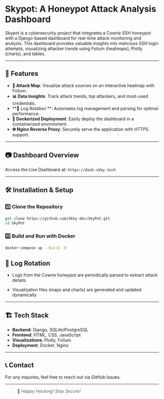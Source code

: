 # Skypot: A Honeypot Attack Analysis Dashboard

Skypot is a cybersecurity project that integrates a Cowrie SSH honeypot with a Django-based dashboard for real-time attack monitoring and analysis. 
This dashboard provides valuable insights into malicious SSH login attempts, visualizing attacker trends using Folium (heatmaps), Plotly (charts), and tables.

---

## 🚀 Features

- **📍 Attack Map**: Visualize attack sources on an interactive heatmap with Folium.
- **📊 Data Insights**: Track attack trends, top attackers, and most-used credentials.
- **📌 Log Rotation **: Automates log management and parsing for optimal performance.
- **🔧 Dockerized Deployment**: Easily deploy the dashboard in a containerized environment.
- **🌐 Nginx Reverse Proxy**: Securely serve the application with HTTPS support.

---

## 📷 Dashboard Overview

Access the Live Dashboard at:
`https://dash.skky.tech`


---

## 🛠️ Installation & Setup

### **1️⃣ Clone the Repository**
```sh
git clone https://github.com/Skky-dev/SkyPot.git
cd SkyPot
```

### **2️⃣ Build and Run with Docker**
```sh
docker-compose up --build -d
```


## 📌 Log Rotation

- Logs from the Cowrie honeypot are periodically parsed to extract attack details.

- Visualization files (maps and charts) are generated and updated dynamically


---

## 🏗️ Tech Stack

- **Backend**: Django, SQLite/PostgreSQL
- **Frontend**: HTML, CSS, JavaScript
- **Visualizations**: Plotly, Folium
- **Deployment**: Docker, Nginx

---

## 📞 Contact
For any inquiries, feel free to reach out via GitHub Issues.

---

> 🚀 _Happy Hacking! Stay Secure!_

